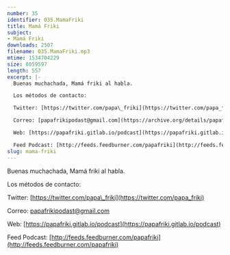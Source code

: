 ```yaml
---
number: 35
identifier: 035.MamaFriki
title: Mamá Friki
subject:
- Mamá Friki
downloads: 2507
filename: 035.MamaFriki.mp3
mtime: 1534704229
size: 8059597
length: 557
excerpt: |-
  Buenas muchachada, Mamá friki al habla.

  Los métodos de contacto:

  Twitter: [https://twitter.com/papa\_friki](https://twitter.com/papa_friki)

  Correo: [papafrikipodast@gmail.com](https://archive.org/details/papafrikipodast@gmail.com)

  Web: [https://papafriki.gitlab.io/podcast](https://papafriki.gitlab.io/podcast)

  Feed Podcast: [http://feeds.feedburner.com/papafriki](http://feeds.feedburner.com/papafriki)
slug: mama-friki
---
```

Buenas muchachada, Mamá friki al habla.

Los métodos de contacto:

Twitter: [https://twitter.com/papa\_friki](https://twitter.com/papa_friki)

Correo: [papafrikipodast@gmail.com](https://archive.org/details/papafrikipodast@gmail.com)

Web: [https://papafriki.gitlab.io/podcast](https://papafriki.gitlab.io/podcast)

Feed Podcast: [http://feeds.feedburner.com/papafriki](http://feeds.feedburner.com/papafriki)